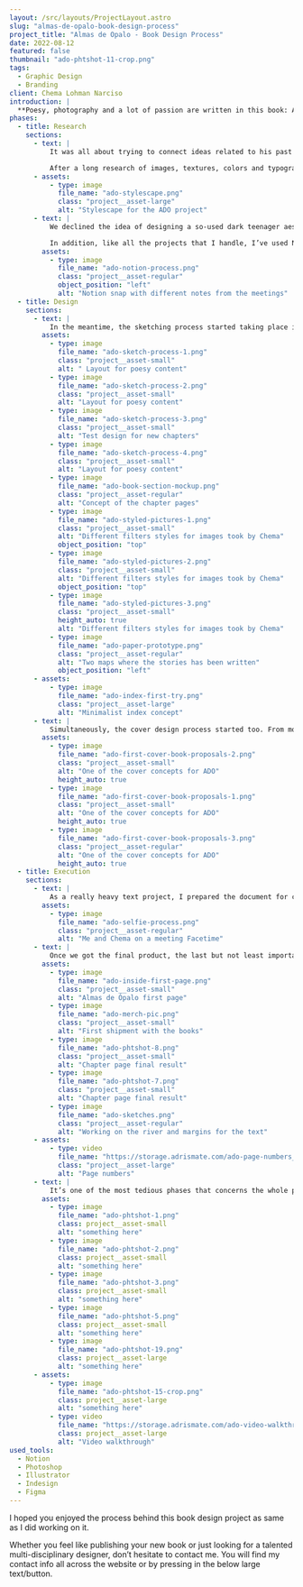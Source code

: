 ```yaml
---
layout: /src/layouts/ProjectLayout.astro
slug: "almas-de-opalo-book-design-process"
project_title: "Almas de Opalo - Book Design Process"
date: 2022-08-12
featured: false
thumbnail: "ado-phtshot-11-crop.png"
tags:
  - Graphic Design
  - Branding
client: Chema Lohman Narciso
introduction: |
  **Poesy, photography and a lot of passion are written in this book: Almas de Opalo (Opal’s souls). Chema Lohman Narciso (Chema for friends), a talented writer, enjoying every time he has the opportunity to simple, writing down his thoughts and feelings trying to share them with people that surround him; ended releasing his first hand-carrying book, confiding its design process in me. So, what a better challenge to test my book design skills mixed with different knowledge from all my fields than building that tiny but plenty of emotions pocketbook.**
phases:
  - title: Research
    sections:
      - text: |
          It was all about trying to connect ideas related to his past and graphically trying to express the content of his stories in an abstract way. We had a long initial Onboarding meeting, concreting all the requirements for the project and trying to filter as much as possible to make the research phase easy-going.

          After a long research of images, textures, colors and typographies, I’ve created a stylescape with all the essence of the project trying to show to the client the same point of view that I had and then mixing opinions for creating the unique project’s creative direction to follow.
      - assets:
          - type: image
            file_name: "ado-stylescape.png"
            class: "project__asset-large"
            alt: "Stylescape for the ADO project"
      - text: |
          We declined the idea of designing a so-used dark teenager aesthetic, and tried to experiment more with big headers and broken layouts, mixing what works with a pinch of experimentation.

          In addition, like all the projects that I handle, I’ve used Notion for organizing, tracking and managing them, from the very early phase of the project until the end.
        assets:
          - type: image
            file_name: "ado-notion-process.png"
            class: "project__asset-regular"
            object_position: "left"
            alt: "Notion snap with different notes from the meetings"
  - title: Design
    sections:
      - text: |
          In the meantime, the sketching process started taking place into creating different layouts for the various pages and sections of the book. Trying different page sizes, comparing them with other similar pocketbooks size, and printing them for a better perspective on how they will really look on hands.
        assets:
          - type: image
            file_name: "ado-sketch-process-1.png"
            class: "project__asset-small"
            alt: " Layout for poesy content"
          - type: image
            file_name: "ado-sketch-process-2.png"
            class: "project__asset-small"
            alt: "Layout for poesy content"
          - type: image
            file_name: "ado-sketch-process-3.png"
            class: "project__asset-small"
            alt: "Test design for new chapters"
          - type: image
            file_name: "ado-sketch-process-4.png"
            class: "project__asset-small"
            alt: "Layout for poesy content"
          - type: image
            file_name: "ado-book-section-mockup.png"
            class: "project__asset-regular"
            alt: "Concept of the chapter pages"
          - type: image
            file_name: "ado-styled-pictures-1.png"
            class: "project__asset-small"
            alt: "Different filters styles for images took by Chema"
            object_position: "top"
          - type: image
            file_name: "ado-styled-pictures-2.png"
            class: "project__asset-small"
            alt: "Different filters styles for images took by Chema"
            object_position: "top"
          - type: image
            file_name: "ado-styled-pictures-3.png"
            class: "project__asset-small"
            height_auto: true
            alt: "Different filters styles for images took by Chema"
          - type: image
            file_name: "ado-paper-prototype.png"
            class: "project__asset-regular"
            alt: "Two maps where the stories has been written"
            object_position: "left"
      - assets:
          - type: image
            file_name: "ado-index-first-try.png"
            class: "project__asset-large"
            alt: "Minimalist index concept"
      - text: |
          Simultaneously, the cover design process started too. From more simplistic ideas to more sophisticated ones as you can see in the images. The cover design process took about 3 weeks in total. I think it’s not about time but trying and trying different ideas, emptying your mind for a short and then, you will find the right one, for sure.
        assets:
          - type: image
            file_name: "ado-first-cover-book-proposals-2.png"
            class: "project__asset-small"
            alt: "One of the cover concepts for ADO"
            height_auto: true
          - type: image
            file_name: "ado-first-cover-book-proposals-1.png"
            class: "project__asset-small"
            alt: "One of the cover concepts for ADO"
            height_auto: true
          - type: image
            file_name: "ado-first-cover-book-proposals-3.png"
            class: "project__asset-regular"
            alt: "One of the cover concepts for ADO"
            height_auto: true
  - title: Execution
    sections:
      - text: |
          As a really heavy text project, I prepared the document for creating an easy workflow for adding text and automatically creating new pages as needed, with the InDesign flowing text feature. And it really helped me a lot. Nonetheless, I had to do so many tweaks by myself due to the special layout design of the book for getting the desired final result.
        assets:
          - type: image
            file_name: "ado-selfie-process.png"
            class: "project__asset-regular"
            alt: "Me and Chema on a meeting Facetime"
      - text: |
          Once we got the final product, the last but not least important phase started: printing, correcting and paying attention to not passing any little detail that could ruin the work.
        assets:
          - type: image
            file_name: "ado-inside-first-page.png"
            class: "project__asset-small"
            alt: "Almas de Ópalo first page"
          - type: image
            file_name: "ado-merch-pic.png"
            class: "project__asset-small"
            alt: "First shipment with the books"
          - type: image
            file_name: "ado-phtshot-8.png"
            class: "project__asset-small"
            alt: "Chapter page final result"
          - type: image
            file_name: "ado-phtshot-7.png"
            class: "project__asset-small"
            alt: "Chapter page final result"
          - type: image
            file_name: "ado-sketches.png"
            class: "project__asset-regular"
            alt: "Working on the river and margins for the text"
      - assets:
          - type: video
            file_name: "https://storage.adrismate.com/ado-page-numbers_5.mp4"
            class: "project__asset-large"
            alt: "Page numbers"
      - text: |
          It’s one of the most tedious phases that concerns the whole project, and in this case, as both me and my client were so perfectionists with the little details, it took us longer than expected, but the effort was worth it.
        assets:
          - type: image
            file_name: "ado-phtshot-1.png"
            class: project__asset-small
            alt: "something here"
          - type: image
            file_name: "ado-phtshot-2.png"
            class: project__asset-small
            alt: "something here"
          - type: image
            file_name: "ado-phtshot-3.png"
            class: project__asset-small
            alt: "something here"
          - type: image
            file_name: "ado-phtshot-5.png"
            class: project__asset-small
            alt: "something here"
          - type: image
            file_name: "ado-phtshot-19.png"
            class: project__asset-large
            alt: "something here"
      - assets:
          - type: image
            file_name: "ado-phtshot-15-crop.png"
            class: project__asset-large
            alt: "something here"
          - type: video
            file_name: "https://storage.adrismate.com/ado-video-walkthrough_13.mp4"
            class: project__asset-large
            alt: "Video walkthrough"
used_tools:
  - Notion
  - Photoshop
  - Illustrator
  - Indesign
  - Figma
---
```


I hoped you enjoyed the process behind this book design project as same as I did working on it.

Whether you feel like publishing your new book or just looking for a talented multi-disciplinary designer, don’t hesitate to contact me. You will find my contact info all across the website or by pressing in the below large text/button.
